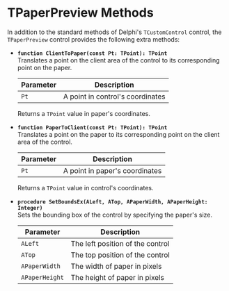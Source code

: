 TPaperPreview Methods
=====================

In addition to the standard methods of Delphi's `TCustomControl` control, the `TPaperPreview` control provides the following extra methods:

- **`function ClientToPaper(const Pt: TPoint): TPoint`** \
  Translates a point on the client area of the control to its corresponding point on the paper.

  | Parameter | Description                                 |
  |-----------|---------------------------------------------|
  | `Pt`      | A point in control's coordinates            |

  Returns a `TPoint` value in paper's coordinates.

- **`function PaperToClient(const Pt: TPoint): TPoint`** \
  Translates a point on the paper to its corresponding point on the client area of the control.

  | Parameter | Description                                 |
  |-----------|---------------------------------------------|
  | `Pt`      | A point in paper's coordinates              |

  Returns a `TPoint` value in control's coordinates.

- **`procedure SetBoundsEx(ALeft, ATop, APaperWidth, APaperHeight: Integer)`** \
  Sets the bounding box of the control by specifying the paper's size.

  | Parameter      | Description                            |
  |----------------|----------------------------------------|
  | `ALeft`        | The left position of the control       |
  | `ATop`         | The top position of the control        |
  | `APaperWidth`  | The width of paper in pixels           |
  | `APaperHeight` | The height of paper in pixels          |
